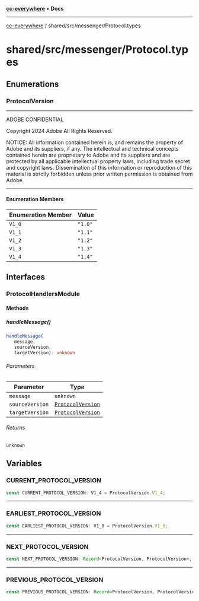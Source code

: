 [**cc-everywhere**](../../../index.md) • **Docs**

***

[cc-everywhere](../../../index.md) / shared/src/messenger/Protocol.types

# shared/src/messenger/Protocol.types

## Enumerations

### ProtocolVersion

**********************************************************************
  ADOBE CONFIDENTIAL

  Copyright 2024 Adobe
  All Rights Reserved.

  NOTICE:  All information contained herein is, and remains
  the property of Adobe and its suppliers, if any. The intellectual
  and technical concepts contained herein are proprietary to Adobe
  and its suppliers and are protected by all applicable intellectual
  property laws, including trade secret and copyright laws.
  Dissemination of this information or reproduction of this material
  is strictly forbidden unless prior written permission is obtained
  from Adobe.
************************************************************************

#### Enumeration Members

| Enumeration Member | Value |
| ------ | ------ |
| `V1_0` | `"1.0"` |
| `V1_1` | `"1.1"` |
| `V1_2` | `"1.2"` |
| `V1_3` | `"1.3"` |
| `V1_4` | `"1.4"` |

## Interfaces

### ProtocolHandlersModule

#### Methods

##### handleMessage()

```ts
handleMessage(
   message, 
   sourceVersion, 
   targetVersion): unknown
```

###### Parameters

| Parameter | Type |
| ------ | ------ |
| `message` | `unknown` |
| `sourceVersion` | [`ProtocolVersion`](Protocol.md#protocolversion) |
| `targetVersion` | [`ProtocolVersion`](Protocol.md#protocolversion) |

###### Returns

`unknown`

## Variables

### CURRENT\_PROTOCOL\_VERSION

```ts
const CURRENT_PROTOCOL_VERSION: V1_4 = ProtocolVersion.V1_4;
```

***

### EARLIEST\_PROTOCOL\_VERSION

```ts
const EARLIEST_PROTOCOL_VERSION: V1_0 = ProtocolVersion.V1_0;
```

***

### NEXT\_PROTOCOL\_VERSION

```ts
const NEXT_PROTOCOL_VERSION: Record<ProtocolVersion, ProtocolVersion>;
```

***

### PREVIOUS\_PROTOCOL\_VERSION

```ts
const PREVIOUS_PROTOCOL_VERSION: Record<ProtocolVersion, ProtocolVersion>;
```
